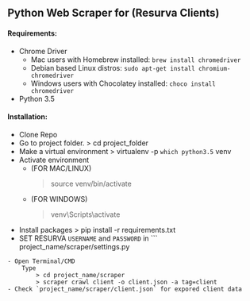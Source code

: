 
## Python Web Scraper for (Resurva Clients)

#### Requirements:

 - Chrome Driver
	- Mac users with Homebrew installed:  `brew install chromedriver`
	- Debian based Linux distros:  `sudo apt-get install chromium-chromedriver`
	- Windows users with Chocolatey installed:  `choco install chromedriver`
 - Python 3.5
				
				
#### Installation:
- Clone Repo
- Go to project folder.
		 > cd project_folder
- Make a virtual environment
		 > virtualenv -p `which python3.5` venv
- Activate environment
	- (FOR MAC/LINUX)
		> source venv/bin/activate
	- (FOR WINDOWS)
		> venv\Scripts\activate
- Install packages
		> pip install -r requirements.txt
- SET RESURVA `USERNAME` and `PASSWORD` in ```
project_name/scraper/settings.py
```
- Open Terminal/CMD
	Type
		> cd project_name/scraper
		> scraper crawl client -o client.json -a tag=client
- Check `project_name/scraper/client.json` for expored client data